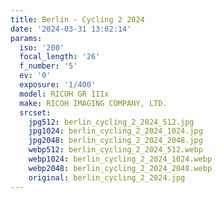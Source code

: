 ```yaml
---
title: Berlin - Cycling 2 2024
date: '2024-03-31 13:02:14'
params:
  iso: '200'
  focal_length: '26'
  f_number: '5'
  ev: '0'
  exposure: '1/400'
  model: RICOH GR IIIx
  make: RICOH IMAGING COMPANY, LTD.
  srcset:
    jpg512: berlin_cycling_2_2024_512.jpg
    jpg1024: berlin_cycling_2_2024_1024.jpg
    jpg2048: berlin_cycling_2_2024_2048.jpg
    webp512: berlin_cycling_2_2024_512.webp
    webp1024: berlin_cycling_2_2024_1024.webp
    webp2048: berlin_cycling_2_2024_2048.webp
    original: berlin_cycling_2_2024.jpg
---
```

